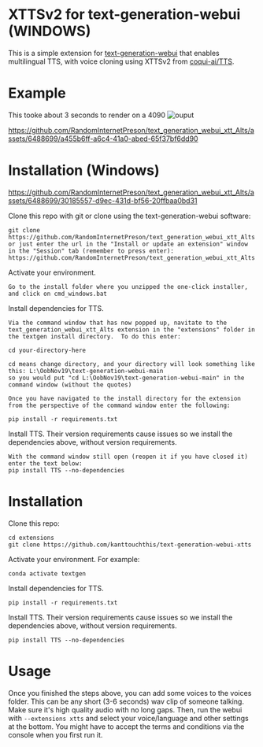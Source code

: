 # XTTSv2 for text-generation-webui (WINDOWS)
This is a simple extension for [text-generation-webui](https://github.com/oobabooga/text-generation-webui/) that enables multilingual TTS, with voice cloning using XTTSv2 from [coqui-ai/TTS](https://github.com/coqui-ai/TTS).

# Example
This tooke about 3 seconds to render on a 4090
![ouput](https://github.com/RandomInternetPreson/text_generation_webui_xtt_Alts/assets/6488699/cbcf7952-93bb-4ec9-8540-53e38baf310a)

https://github.com/RandomInternetPreson/text_generation_webui_xtt_Alts/assets/6488699/a455b6ff-a6c4-41a0-abed-65f37bf6dd90

# Installation (Windows)

https://github.com/RandomInternetPreson/text_generation_webui_xtt_Alts/assets/6488699/30185557-d9ec-431d-bf56-20ffbaa0bd31

Clone this repo with git or clone using the text-generation-webui software:
```
git clone https://github.com/RandomInternetPreson/text_generation_webui_xtt_Alts
or just enter the url in the "Install or update an extension" window in the "Session" tab (remember to press enter):
https://github.com/RandomInternetPreson/text_generation_webui_xtt_Alts
```
Activate your environment.
```
Go to the install folder where you unzipped the one-click installer, and click on cmd_windows.bat
```
Install dependencies for TTS.
```
Via the command window that has now popped up, navitate to the text_generation_webui_xtt_Alts extension in the "extensions" folder in the textgen install directory.  To do this enter:

cd your-directory-here

cd means change directory, and your directory will look something like this: L:\OobNov19\text-generation-webui-main
so you would put "cd L:\OobNov19\text-generation-webui-main" in the command window (without the quotes)

Once you have navigated to the install directory for the extension from the perspective of the command window enter the following:

pip install -r requirements.txt
```
Install TTS. Their version requirements cause issues so we install the dependencies above, without version requirements.
```
With the command window still open (reopen it if you have closed it) enter the text below:
pip install TTS --no-dependencies
```


# Installation
Clone this repo:
```
cd extensions
git clone https://github.com/kanttouchthis/text-generation-webui-xtts
```
Activate your environment. For example:
```
conda activate textgen
```
Install dependencies for TTS.
```
pip install -r requirements.txt
```
Install TTS. Their version requirements cause issues so we install the dependencies above, without version requirements.
```
pip install TTS --no-dependencies
```

# Usage
Once you finished the steps above, you can add some voices to the voices folder. This can be any short (3-6 seconds) wav clip of someone talking. Make sure it's high quality audio with no long gaps.
Then, run the webui with `--extensions xtts` and select your voice/language and other settings at the bottom. You might have to accept the terms and conditions via the console when you first run it.
